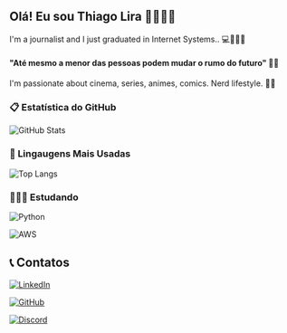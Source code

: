 ## Olá! Eu sou Thiago Lira 👦🏻🖖🏻

I'm a journalist and I just graduated in Internet Systems.. 💻👨🏻‍💻

#### "Até mesmo a menor das pessoas podem mudar o rumo do futuro" 🧙‍♂️

I'm passionate about cinema, series, animes, comics. Nerd lifestyle. 🦸‍♂️

### 📋 Estatística do GitHub
![GitHub Stats](https://github-readme-stats.vercel.app/api?username=Thialira&theme=transparent&bg_color=000&border_color=30A3DC&show_icons=true&icon_color=30A3DC&title_color=E94D5F&text_color=FFF)

### 🚀 Lingaugens Mais Usadas
![Top Langs](https://github-readme-stats-git-masterrstaa-rickstaa.vercel.app/api/top-langs/?username=Thialira&bg_color=000&border_color=30A3DC&title_color=E94D5F&text_color=FFF)

### 👨🏻‍💻 Estudando 
![Python](https://img.shields.io/badge/python-3670A0?style=for-the-badge&logo=python&logoColor=ffdd54)

![AWS](https://img.shields.io/badge/AWS-000.svg?style=for-the-badge&logo=amazon-aws&logoColor=white)

## 📞 Contatos 
[![LinkedIn](https://img.shields.io/badge/LinkedIn-0077B5?style=for-the-badge&logo=linkedin&logoColor=white)](https://www.linkedin.com/in/thiago-lira-526a0722/)

[![GitHub](https://img.shields.io/badge/GitHub-100000?style=for-the-badge&logo=github&logoColor=white)](https://github.com/Thialira)

[![Discord](https://img.shields.io/badge/Discord-7289DA?style=for-the-badge&logo=discord&logoColor=white)](https://discordapp.com/users/ThiaLira#2314)

 
 
